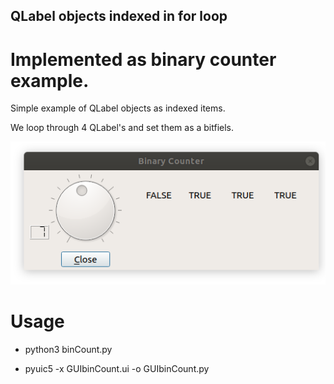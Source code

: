 ##  QLabel objects indexed in for loop

# Implemented as binary counter example.
Simple example of QLabel objects as indexed items.

We loop through 4 QLabel's and set them as a bitfiels.


![Alt text](example.png?raw=true "Screenshot")


# Usage

 * python3 binCount.py 

 * pyuic5 -x GUIbinCount.ui -o GUIbinCount.py 
	
